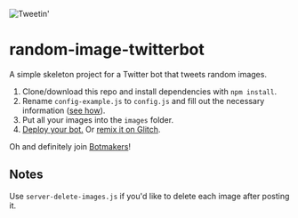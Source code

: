 ![Tweetin'](https://botwiki.org/content/tutorials/make-an-image-posting-twitter-bot/images/posting-images.png)

# random-image-twitterbot

A simple skeleton project for a Twitter bot that tweets random images.

1. Clone/download this repo and install dependencies with `npm install`.
2. Rename `config-example.js` to `config.js` and fill out the necessary information ([see how](https://botwiki.org/tutorials/how-to-create-a-twitter-app/)).
3. Put all your images into the `images` folder.
4. [Deploy your bot.](https://botwiki.org/tutorials/bot-hosting) Or [remix it on Glitch](https://glitch.com/edit/#!/random-image-twitterbot).

Oh and definitely join [Botmakers](https://botmakers.org/)! 


## Notes

Use `server-delete-images.js` if you'd like to delete each image after posting it.

